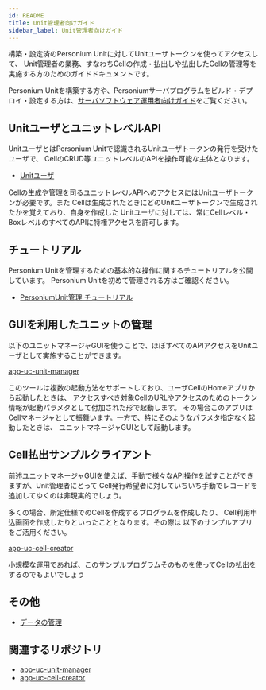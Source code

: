 ```yaml
---
id: README
title: Unit管理者向けガイド
sidebar_label: Unit管理者向けガイド
---
```


構築・設定済のPersonium Unitに対してUnitユーザトークンを使ってアクセスして、
Unit管理者の業務、すなわちCellの作成・払出しや払出したCellの管理等を実施する方のためのガイドドキュメントです。

Personium Unitを構築する方や、Personiumサーバプログラムをビルド・デプロイ・設定する方は、[サーバソフトウェア運用者向けガイド](../server-operator/)をご覧ください。

## UnitユーザとユニットレベルAPI

UnitユーザとはPersonium Unitで認識されるUnitユーザトークンの発行を受けたユーザで、
CellのCRUD等ユニットレベルのAPIを操作可能な主体となります。

* [Unitユーザ](./Unit-User.md)

Cellの生成や管理を司るユニットレベルAPIへのアクセスにはUnitユーザトークンが必要です。また
Cellは生成されたときにどのUnitユーザトークンで生成されたかを覚えており、自身を作成した
Unitユーザに対しては、常にCellレベル・BoxレベルのすべてのAPIに特権アクセスを許可します。

## チュートリアル

Personium Unitを管理するための基本的な操作に関するチュートリアルを公開しています。
Personium Unitを初めて管理される方はご確認ください。

* [PersoniumUnit管理 チュートリアル](./tutorial.md)


## GUIを利用したユニットの管理

以下のユニットマネージャGUIを使うことで、ほぼすべてのAPIアクセスをUnitユーザとして実施することができます。

[app-uc-unit-manager](https://github.com/personium/app-uc-unit-manager)

このツールは複数の起動方法をサポートしており、ユーザCellのHomeアプリから起動したときは、
アクセスすべき対象CellのURLやアクセスのためのトークン情報が起動パラメタとして付加された形で起動します。
その場合このアプリはCellマネージャとして振舞います。一方で、特にそのようなパラメタ指定なく起動したときは、
ユニットマネージャGUIとして起動します。

## Cell払出サンプルクライアント

前述ユニットマネージャGUIを使えば、手動で様々なAPI操作を試すことができますが、Unit管理者にとって
Cell発行希望者に対していちいち手動でレコードを追加してゆくのは非現実的でしょう。

多くの場合、所定仕様でのCellを作成するプログラムを作成したり、
Cell利用申込画面を作成したりといったこととなります。その際は
以下のサンプルアプリをご活用ください。

[app-uc-cell-creator](https://github.com/personium/app-uc-cell-creator)

小規模な運用であれば、このサンプルプログラムそのものを使ってCellの払出をするのでもよいでしょう

## その他

* [データの管理](./Data_Management.md)


## 関連するリポジトリ
* [app-uc-unit-manager](https://github.com/personium/app-uc-unit-manager)
* [app-uc-cell-creator](https://github.com/personium/app-uc-cell-creator)

